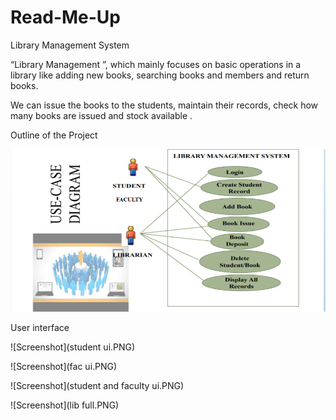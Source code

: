 # Read-Me-Up
Library Management System

“Library Management ”, which mainly focuses on basic operations in a library like adding new books, searching books and members and return books.

We can issue the books to the students, maintain their records, check how many books are issued and stock available .

Outline of the Project

![This is an image](outline.PNG) 

User interface 

![Screenshot](student ui.PNG)

![Screenshot](fac ui.PNG)

![Screenshot](student and faculty ui.PNG)


![Screenshot](lib full.PNG)